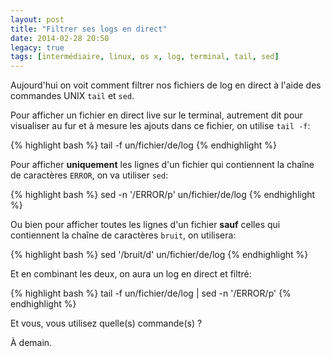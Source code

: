```yaml
---
layout: post
title: "Filtrer ses logs en direct"
date: 2014-02-28 20:50
legacy: true
tags: [intermédiaire, linux, os x, log, terminal, tail, sed]
---
```




Aujourd'hui on voit comment filtrer nos fichiers de log en direct à l'aide
des commandes UNIX `tail` et `sed`.

<!-- more -->

Pour afficher un fichier en direct live sur le terminal, autrement dit pour
visualiser au fur et à mesure les ajouts dans ce fichier, on utilise
`tail -f`:

{% highlight bash %}
tail -f un/fichier/de/log
{% endhighlight %}

Pour afficher **uniquement** les lignes d'un fichier qui contiennent la
chaîne de caractères `ERROR`, on va utiliser `sed`:

{% highlight bash %}
sed -n '/ERROR/p' un/fichier/de/log
{% endhighlight %}

Ou bien pour afficher toutes les lignes d'un fichier **sauf** celles qui
contiennent la chaîne de caractères `bruit`, on utilisera:

{% highlight bash %}
sed '/bruit/d' un/fichier/de/log
{% endhighlight %}

Et en combinant les deux, on aura un log en direct et filtré:

{% highlight bash %}
tail -f un/fichier/de/log | sed -n '/ERROR/p'
{% endhighlight %}

Et vous, vous utilisez quelle(s) commande(s) ?



À demain.



